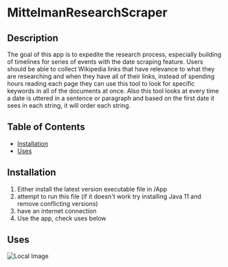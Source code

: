 # MittelmanResearchScraper

## Description

The goal of this app is to expedite the research process, especially building of timelines for series of events with the date scraping feature. Users should be able to collect Wikipedia links that have relevance to what they are researching and when they have all of their links, instead of spending hours reading each page they can use this tool to look for specific keywords in all of the documents at once. Also this tool looks at every time a date is uttered in a sentence or paragraph and based on the first date it sees in each string, it will order each string.

## Table of Contents

- [Installation](#installation)
- [Uses](#uses)

## Installation
1. Either install the latest version executable file in /App
2. attempt to run this file (if it doesn't work try installing Java 11 and remove conflicting versions)
3. have an internet connection
4. Use the app, check uses below

## Uses
![Local Image](images/my_image.png)
